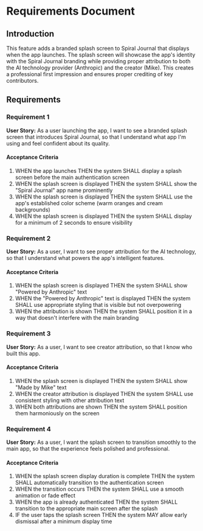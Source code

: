 # Requirements Document

## Introduction

This feature adds a branded splash screen to Spiral Journal that displays when the app launches. The splash screen will showcase the app's identity with the Spiral Journal branding while providing proper attribution to both the AI technology provider (Anthropic) and the creator (Mike). This creates a professional first impression and ensures proper crediting of key contributors.

## Requirements

### Requirement 1

**User Story:** As a user launching the app, I want to see a branded splash screen that introduces Spiral Journal, so that I understand what app I'm using and feel confident about its quality.

#### Acceptance Criteria

1. WHEN the app launches THEN the system SHALL display a splash screen before the main authentication screen
2. WHEN the splash screen is displayed THEN the system SHALL show the "Spiral Journal" app name prominently
3. WHEN the splash screen is displayed THEN the system SHALL use the app's established color scheme (warm oranges and cream backgrounds)
4. WHEN the splash screen is displayed THEN the system SHALL display for a minimum of 2 seconds to ensure visibility

### Requirement 2

**User Story:** As a user, I want to see proper attribution for the AI technology, so that I understand what powers the app's intelligent features.

#### Acceptance Criteria

1. WHEN the splash screen is displayed THEN the system SHALL show "Powered by Anthropic" text
2. WHEN the "Powered by Anthropic" text is displayed THEN the system SHALL use appropriate styling that is visible but not overpowering
3. WHEN the attribution is shown THEN the system SHALL position it in a way that doesn't interfere with the main branding

### Requirement 3

**User Story:** As a user, I want to see creator attribution, so that I know who built this app.

#### Acceptance Criteria

1. WHEN the splash screen is displayed THEN the system SHALL show "Made by Mike" text
2. WHEN the creator attribution is displayed THEN the system SHALL use consistent styling with other attribution text
3. WHEN both attributions are shown THEN the system SHALL position them harmoniously on the screen

### Requirement 4

**User Story:** As a user, I want the splash screen to transition smoothly to the main app, so that the experience feels polished and professional.

#### Acceptance Criteria

1. WHEN the splash screen display duration is complete THEN the system SHALL automatically transition to the authentication screen
2. WHEN the transition occurs THEN the system SHALL use a smooth animation or fade effect
3. WHEN the app is already authenticated THEN the system SHALL transition to the appropriate main screen after the splash
4. IF the user taps the splash screen THEN the system MAY allow early dismissal after a minimum display time